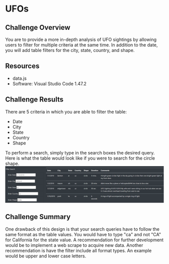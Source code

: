 # UFOs

## Challenge Overview
You are to provide a more in-depth analysis of UFO sightings by allowing users to filter for multiple criteria at the same time. In addition to the date, you will add table filters for the city, state, country, and shape.

## Resources
- data.js
- Software: Visual Studio Code 1.47.2

## Challenge Results
There are 5 criteria in which you are able to filter the table:
- Date
- City
- State
- Country
- Shape

To perform a search, simply type in the search boxes the desired query. Here is what the table would look like if you were to search for the circle shape.
![circle_search](/static/images/circle_search_query.png)

## Challenge Summary
One drawback of this design is that your search queries have to follow the same format as the table values. You would have to type "ca" and not "CA" for California for the state value. A recommendation for further development would be to implement a web scrape to acquire new data. Another recommendation is have the filter include all format types. An example would be upper and lower case letters.